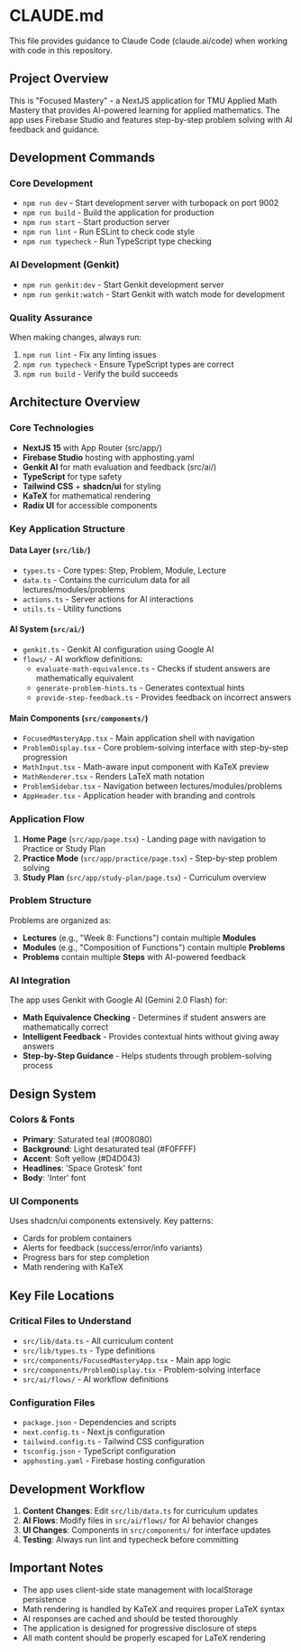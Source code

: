 # CLAUDE.md

This file provides guidance to Claude Code (claude.ai/code) when working with code in this repository.

## Project Overview

This is "Focused Mastery" - a NextJS application for TMU Applied Math Mastery that provides AI-powered learning for applied mathematics. The app uses Firebase Studio and features step-by-step problem solving with AI feedback and guidance.

## Development Commands

### Core Development
- `npm run dev` - Start development server with turbopack on port 9002
- `npm run build` - Build the application for production
- `npm run start` - Start production server
- `npm run lint` - Run ESLint to check code style
- `npm run typecheck` - Run TypeScript type checking

### AI Development (Genkit)
- `npm run genkit:dev` - Start Genkit development server
- `npm run genkit:watch` - Start Genkit with watch mode for development

### Quality Assurance
When making changes, always run:
1. `npm run lint` - Fix any linting issues
2. `npm run typecheck` - Ensure TypeScript types are correct
3. `npm run build` - Verify the build succeeds

## Architecture Overview

### Core Technologies
- **NextJS 15** with App Router (src/app/)
- **Firebase Studio** hosting with apphosting.yaml
- **Genkit AI** for math evaluation and feedback (src/ai/)
- **TypeScript** for type safety
- **Tailwind CSS** + **shadcn/ui** for styling
- **KaTeX** for mathematical rendering
- **Radix UI** for accessible components

### Key Application Structure

#### Data Layer (`src/lib/`)
- `types.ts` - Core types: Step, Problem, Module, Lecture
- `data.ts` - Contains the curriculum data for all lectures/modules/problems
- `actions.ts` - Server actions for AI interactions
- `utils.ts` - Utility functions

#### AI System (`src/ai/`)
- `genkit.ts` - Genkit AI configuration using Google AI
- `flows/` - AI workflow definitions:
  - `evaluate-math-equivalence.ts` - Checks if student answers are mathematically equivalent
  - `generate-problem-hints.ts` - Generates contextual hints
  - `provide-step-feedback.ts` - Provides feedback on incorrect answers

#### Main Components (`src/components/`)
- `FocusedMasteryApp.tsx` - Main application shell with navigation
- `ProblemDisplay.tsx` - Core problem-solving interface with step-by-step progression
- `MathInput.tsx` - Math-aware input component with KaTeX preview
- `MathRenderer.tsx` - Renders LaTeX math notation
- `ProblemSidebar.tsx` - Navigation between lectures/modules/problems
- `AppHeader.tsx` - Application header with branding and controls

### Application Flow

1. **Home Page** (`src/app/page.tsx`) - Landing page with navigation to Practice or Study Plan
2. **Practice Mode** (`src/app/practice/page.tsx`) - Step-by-step problem solving
3. **Study Plan** (`src/app/study-plan/page.tsx`) - Curriculum overview

### Problem Structure

Problems are organized as:
- **Lectures** (e.g., "Week 8: Functions") contain multiple **Modules**
- **Modules** (e.g., "Composition of Functions") contain multiple **Problems**
- **Problems** contain multiple **Steps** with AI-powered feedback

### AI Integration

The app uses Genkit with Google AI (Gemini 2.0 Flash) for:
- **Math Equivalence Checking** - Determines if student answers are mathematically correct
- **Intelligent Feedback** - Provides contextual hints without giving away answers
- **Step-by-Step Guidance** - Helps students through problem-solving process

## Design System

### Colors & Fonts
- **Primary**: Saturated teal (#008080)
- **Background**: Light desaturated teal (#F0FFFF)
- **Accent**: Soft yellow (#D4D043)
- **Headlines**: 'Space Grotesk' font
- **Body**: 'Inter' font

### UI Components
Uses shadcn/ui components extensively. Key patterns:
- Cards for problem containers
- Alerts for feedback (success/error/info variants)
- Progress bars for step completion
- Math rendering with KaTeX

## Key File Locations

### Critical Files to Understand
- `src/lib/data.ts` - All curriculum content
- `src/lib/types.ts` - Type definitions
- `src/components/FocusedMasteryApp.tsx` - Main app logic
- `src/components/ProblemDisplay.tsx` - Problem-solving interface
- `src/ai/flows/` - AI workflow definitions

### Configuration Files
- `package.json` - Dependencies and scripts
- `next.config.ts` - Next.js configuration
- `tailwind.config.ts` - Tailwind CSS configuration
- `tsconfig.json` - TypeScript configuration
- `apphosting.yaml` - Firebase hosting configuration

## Development Workflow

1. **Content Changes**: Edit `src/lib/data.ts` for curriculum updates
2. **AI Flows**: Modify files in `src/ai/flows/` for AI behavior changes
3. **UI Changes**: Components in `src/components/` for interface updates
4. **Testing**: Always run lint and typecheck before committing

## Important Notes

- The app uses client-side state management with localStorage persistence
- Math rendering is handled by KaTeX and requires proper LaTeX syntax
- AI responses are cached and should be tested thoroughly
- The application is designed for progressive disclosure of steps
- All math content should be properly escaped for LaTeX rendering